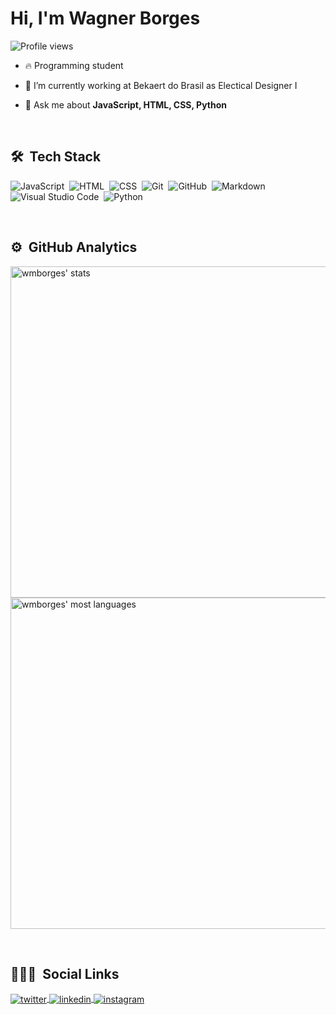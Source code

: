 <h1 align="left">Hi, I'm Wagner Borges</h1>
<p align="left"> <img src="https://komarev.com/ghpvc/?username=wmborges&color=yellow" alt="Profile views" /> </p>

- 🔥 Programming student 

- 🔭 I’m currently working at Bekaert do Brasil as Electical Designer I

- 💬 Ask me about **JavaScript, HTML, CSS, Python**

<br>

## 🛠 &nbsp;Tech Stack

![JavaScript](https://img.shields.io/badge/-JavaScript-05122A?style=flat&logo=javascript)&nbsp;
![HTML](https://img.shields.io/badge/-HTML-05122A?style=flat&logo=HTML5)&nbsp;
![CSS](https://img.shields.io/badge/-CSS-05122A?style=flat&logo=CSS3&logoColor=1572B6)&nbsp;
![Git](https://img.shields.io/badge/-Git-05122A?style=flat&logo=git)&nbsp;
![GitHub](https://img.shields.io/badge/-GitHub-05122A?style=flat&logo=github)&nbsp;
![Markdown](https://img.shields.io/badge/-Markdown-05122A?style=flat&logo=markdown)&nbsp;
![Visual Studio Code](https://img.shields.io/badge/-Visual%20Studio%20Code-05122A?style=flat&logo=visual-studio-code&logoColor=007ACC)&nbsp;
![Python](https://img.shields.io/badge/Python-14354C?style=for-the-badge&logo=python&logoColor=white)&nbsp;

<br>

## ⚙️ &nbsp;GitHub Analytics

<p align="left">
<img width="530em" src="https://github-readme-stats.vercel.app/api?username=wmborges&show_icons=true&theme=vision-friendly-dark" alt="wmborges' stats"/>
<img width="530em" src="https://github-readme-stats.vercel.app/api/top-langs/?username=wmborges&layout=compact&theme=vision-friendly-dark" alt="wmborges' most languages"/>
</p>

<br>

## 👨🏽‍🦲 &nbsp;Social Links

<a href="https://twitter.com/wagnermendesbo2" target="_blank">
  <img align="center" src="https://img.shields.io/badge/-wmborges-05122A?style=flat&logo=twitter" alt="twitter"/>  
</a>
<a href="https://www.linkedin.com/in/wagner-mendes-borges-864154146/" target="_blank">
  <img align="center" src="https://img.shields.io/badge/-wmborges-05122A?style=flat&logo=linkedin" alt="linkedin"/>
</a>
<a href="https://www.instagram.com/wagner_m_borges/" target="_blank">
 <img align="center" src="https://img.shields.io/badge/-wmborges-05122A?style=flat&logo=instagram" alt="instagram"/>
</a>
</p>


<!--
- 👋 Hi, I’m Wagner (@wmborges)
- 👀 I’m interested in Back-end
- 🌱 I’m currently learning Fullstack
- 💞️ I’m looking to collaborate on ...
- 📫 How to reach me ...

wmborges/wmborges is a ✨ special ✨ repository because its `README.md` (this file) appears on your GitHub profile.
You can click the Preview link to take a look at your changes.
--->
